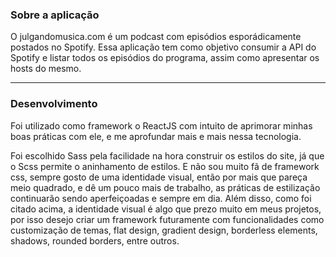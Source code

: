 ### Sobre a aplicação
O julgandomusica.com é um podcast com episódios esporádicamente postados no Spotify. Essa aplicação tem como objetivo consumir a API do Spotify e listar todos os episódios do programa, assim como apresentar os hosts do mesmo.

---

### Desenvolvimento
Foi utilizado como framework o ReactJS com intuito de aprimorar minhas boas práticas com ele, e me aprofundar mais e mais nessa tecnologia.

Foi escolhido Sass pela facilidade na hora construir os estilos do site, já que o Scss permite o aninhamento de estilos. E não sou muito fã de framework css, sempre gosto de uma identidade visual, então por mais que pareça meio quadrado, e dê um pouco mais de trabalho, as práticas de estilização continuarão sendo aperfeiçoadas e sempre em dia. Além disso, como foi citado acima, a identidade visual é algo que prezo muito em meus projetos, por isso desejo criar um framework futuramente com funcionalidades como customização de temas, flat design, gradient design, borderless elements, shadows, rounded borders, entre outros.
